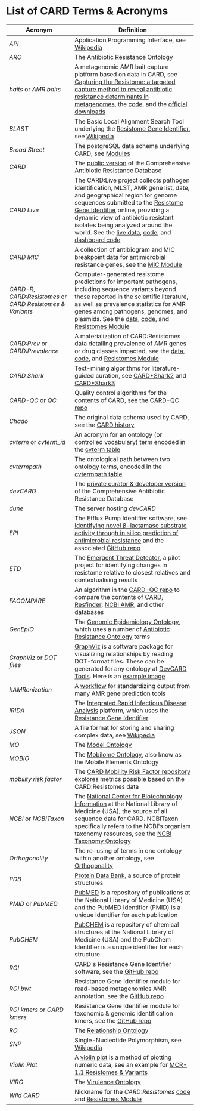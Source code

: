 # List of CARD Terms & Acronyms

| Acronym | Definition |
|-----|-----|
| *API* | Application Programming Interface, see [Wikipedia](https://en.wikipedia.org/wiki/API) |
| *ARO* | The [Antibiotic Resistance Ontology](/ontologies/antibiotic_resistance_ontology.md) |
| *baits* or *AMR baits* | A metagenomic AMR bait capture platform based on data in CARD, see [Capturing the Resistome: a targeted capture method to reveal antibiotic resistance determinants in metagenomes](https://pubmed.ncbi.nlm.nih.gov/31611361/), the [code](https://devcard.mcmaster.ca:8888/balcock/amr-baits), and the [official downloads](https://card.mcmaster.ca/download) |
| *BLAST* | The Basic Local Alignment Search Tool underlying the [Resistome Gene Identifier](https://github.com/arpcard/rgi), see [Wikipedia](https://en.wikipedia.org/wiki/BLAST_(biotechnology)) |
| *Broad Street* | The postgreSQL data schema underlying CARD, see [Modules](README.md) |
| *CARD* | The [public version](http://card.mcmaster.ca) of the Comprehensive Antibiotic Resistance Database |
| *CARD Live* | The CARD:Live project collects pathogen identification, MLST, AMR gene list, date, and geographical region for genome sequences submitted to the [Resistome Gene Identifier](https://github.com/arpcard/rgi) online, providing a dynamic view of antibiotic resistant isolates being analyzed around the world. See the [live data](https://card.mcmaster.ca/live), [code](https://card.mcmaster.ca/live), and [dashboard code](https://github.com/arpcard/card-live-dashboard) |
| *CARD MIC* | A collection of antibiogram and MIC breakpoint data for antimicrobial resistance genes, see the [MIC Module](mic_module.md) |
| *CARD-R*, *CARD:Resistomes* or *CARD Resistomes & Variants* | Computer-generated resistome predictions for important pathogens, including sequence variants beyond those reported in the scientific literature, as well as prevalence statistics for AMR genes among pathogens, genomes, and plasmids. See the [data](https://dune.mcmaster.ca/resistomes), [code](https://devcard.mcmaster.ca:8888/balcock/resistomes), and [Resistomes Module](resistomes_module.md) |
| *CARD:Prev* or *CARD:Prevalence* | A materialization of CARD:Resistomes data detailing prevalence of AMR genes or drug classes impacted, see the [data](https://dune.mcmaster.ca/prevalence), [code](https://devcard.mcmaster.ca:8888/balcock/resistomes), and [Resistomes Module](resistomes_module.md)  |
| *CARD Shark*  | Text-mining algorithms for literature-guided curation, see [CARD*Shark2](https://devcard.mcmaster.ca:8888/sharmaan/CARDshark2) and [CARD*Shark3](https://devcard.mcmaster.ca:8888/arman/cardshark3) |
| *CARD-QC* or *QC* | Quality control algorithms for the contents of CARD, see the [CARD-QC repo](https://devcard.mcmaster.ca:8888/amcarthur/CARD-QC) |
| *Chado* | The original data schema used by CARD, see the [CARD history](/README.md) |
| *cvterm* or *cvterm_id* | An acronym for an ontology (or controlled vocabulary) term encoded in the [cvterm table](https://devcard.mcmaster.ca:8888/root/broadstreet/-/blob/mastercontrolled_vocabulary_module.md#cvterm-table) |
| *cvtermpath* | The ontological path between two ontology terms, encoded in the [cvtermpath table](https://devcard.mcmaster.ca:8888/root/broadstreet/-/blob/mastercontrolled_vocabulary_module.md#cvtermpath-table-a-materialization) |
| *devCARD* | The [private curator & developer version](http://dune.mcmaster.ca) of the Comprehensive Antibiotic Resistance Database |
| *dune* | The server hosting *devCARD* |
| *EPI* | The Efflux Pump Identifier software, see [Identifying novel β-lactamase substrate activity through in silico prediction of antimicrobial resistance](https://pubmed.ncbi.nlm.nih.gov/33416461/) and the associated [GitHub repo](https://github.com/karatsang/rulesbased_logisticregression) |
| *ETD* | The [Emergent Threat Detector](https://github.com/fmaguire/evolving_threat_detector), a pilot project for identifying changes in resistome relative to closest relatives and contextualising results |
| *FACOMPARE* | An algorithm in the [CARD-QC repo](https://devcard.mcmaster.ca:8888/amcarthur/CARD-QC/-/tree/master/facompare) to compare the contents of [CARD](http://card.mcmaster), [Resfinder](https://cge.cbs.dtu.dk/services/ResFinder/), [NCBI AMR](https://www.ncbi.nlm.nih.gov/bioproject/PRJNA313047), and other databases | 
| *GenEpiO* | The [Genomic Epidemiology Ontology](https://genepio.org), which uses a number of [Antibiotic Resistance Ontology](/ontologies/antibiotic_resistance_ontology.md) terms |
| *GraphViz* or *DOT files* | [GraphViz](https://www.graphviz.org) is a software package for visualizing relationships by reading DOT-format files. These can be generated for any ontology at [DevCARD Tools](https://dune.mcmaster.ca/tools/generatejson). Here is an [example image](/img/CTX-M-15.jpg) |
| *hAMRonization* | A [workflow](https://github.com/pha4ge/hAMRonization_workflow) for standardizing output from many AMR gene prediction tools |
| *IRIDA* | The [Integrated Rapid Infectious Disease Analysis](https://irida.ca) platform, which uses the [Resistance Gene Identifier](https://github.com/arpcard/rgi) |
| *JSON* | A file format for storing and sharing complex data, see [Wikipedia](https://en.wikipedia.org/wiki/JSON) |
| *MO* | The [Model Ontology](/ontologies/model_ontology.md) |
| *MOBIO* | The [Mobilome Ontology](/ontologies/mobile_elements_ontology.md), also know as the Mobile Elements Ontology |
| *mobility risk factor* | The [CARD Mobility Risk Factor repository](https://devcard.mcmaster.ca:8888/amcarthur/card-mobility-risk-factor) explores metrics possible based on the CARD:Resistomes data |
| *NCBI* or *NCBITaxon* | The [National Center for Biotechnology Information](https://www.ncbi.nlm.nih.gov) at the National Library of Medicine (USA), the source of all sequence data for CARD. NCBITaxon specifically refers to the NCBI's organism taxonomy resources, see the [NCBI Taxonomy Ontology](/ontologies/ncbi_taxonomy_ontology.md) |
| *Orthogonality* | The re-using of terms in one ontology within another ontology, see [Orthogonality](/ontologies/orthogonality.md) |
| *PDB* | [Protein Data Bank](https://www.rcsb.org), a source of protein structures |
| *PMID* or *PubMED* | [PubMED](https://pubmed.ncbi.nlm.nih.gov) is a repository of publications at the National Library of Medicine (USA) and the PubMED Identifier (PMID) is a unique identifier for each publication |
| *PubCHEM* | [PubCHEM](https://pubchem.ncbi.nlm.nih.gov) is a repository of chemical structures at the National Library of Medicine (USA) and the PubChem Identifier is a unique identifier for each structure |
| *RGI* | CARD's Resistance Gene Identifier software, see the [GitHub repo](https://github.com/arpcard/rgi) |
| *RGI bwt* | Resistance Gene Identifier module for read-based metagenomics AMR annotation, see the [GitHub repo](https://github.com/arpcard/rgi) |
| *RGI kmers* or *CARD kmers* | Resistance Gene Identifier module for taxonomic & genomic identification kmers, see the [GitHub repo](https://github.com/arpcard/rgi) |
| *RO* | The [Relationship Ontology](/ontologies/relationship_ontology.md) |
| *SNP* | Single-Nucleotide Polymorphism, see [Wikipedia](https://en.wikipedia.org/wiki/Single-nucleotide_polymorphism) |
| *Violin Plot* | A [violin plot](https://en.wikipedia.org/wiki/Violin_plot) is a method of plotting numeric data, see an example for [MCR-1.1 Resistomes & Variants](https://dune.mcmaster.ca/prevalence/2203) |
| *VIRO* | The [Virulence Ontology](/ontologies/virulence_ontology.md) |
| *Wild CARD* | Nickname for the *CARD:Resistomes* [code](https://devcard.mcmaster.ca:8888/balcock/resistomes) and [Resistomes Module](resistomes_module.md) |

